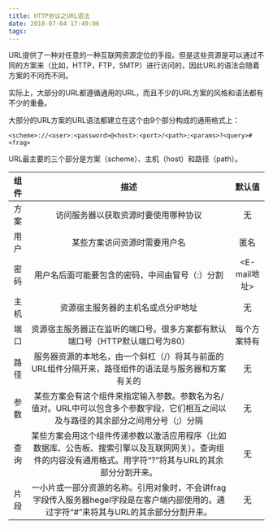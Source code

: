 ```yaml
---
title: HTTP协议之URL语法
date: 2018-07-04 17:49:06
tags:
---
```

URL提供了一种对任意的一种互联网资源定位的手段。但是这些资源是可以通过不同的方案来（比如，HTTP，FTP，SMTP）进行访问的，因此URL的语法会随着方案的不同而不同。

实际上，大部分的URL都遵循通用的URL，而且不少的URL方案的风格和语法都有不少的重叠。

大部分的URL方案的URL语法都建立在这个由9个部分构成的通用格式上：

```
<scheme>://<user>:<password>@<host>:<port>/<path>;<params>?<query>#<frag>
```

URL最主要的三个部分是方案（scheme）、主机（host）和路径（path）。

| 组件 | 描述 | 默认值 |
|:---:|:---:|:---:|
| 方案 | 访问服务器以获取资源时要使用哪种协议 | 无 |
| 用户 | 某些方案访问资源时需要用户名 | 匿名 |
| 密码 | 用户名后面可能要包含的密码，中间由冒号（:）分割 | <E-mail地址> |
| 主机 | 资源宿主服务器的主机名或点分IP地址 | 无 |
| 端口 | 资源宿主服务器正在监听的端口号。很多方案都有默认端口号（HTTP默认端口号为80） | 每个方案特有 |
| 路径 | 服务器资源的本地名，由一个斜杠（/）将其与前面的URL组件分隔开来，路径组件的语法是与服务器和方案有关的 | 无 |
| 参数 | 某些方案会有这个组件来指定输入参数。参数名为名/值对。URL中可以包含多个参数字段，它们相互之间以及与路径的其余部分之间用分号（;）分隔 | 无 |
| 查询 | 某些方案会用这个组件传递参数以激活应用程序（比如数据库、公告板、搜索引擎以及互联网网关）。查询组件的内容没有通用格式。用字符“?”将其与URL的其余部分分割开来。 | 无 |
| 片段 | 一小片或一部分资源的名称。引用对象时，不会讲frag字段传入服务器hegel字段是在客户端内部使用的。通过字符“#”来将其与URL的其余部分分割开来。 | 无 |

